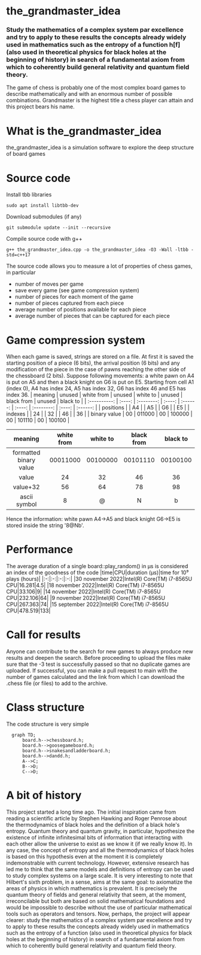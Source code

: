 # the_grandmaster_idea

### Study the mathematics of a complex system par excellence and try to apply to these results the concepts already widely used in mathematics such as the entropy of a function h[f] (also used in theoretical physics for black holes at the beginning of history) in search of a fundamental axiom from which to coherently build general relativity and quantum field theory.
The game of chess is probably one of the most complex board games to describe mathematically and with an enormous number of possible combinations. Grandmaster is the highest title a chess player can attain and this project bears his name.

# What is the_grandmaster_idea
the_grandmaster_idea is a simulation software to explore the deep structure of board games

# Source code
Install tbb libraries
```
sudo apt install libtbb-dev
```
Download submodules (if any)
```
git submodule update --init --recursive
```
Compile source code with g++
```
g++ the_grandmaster_idea.cpp -o the_grandmaster_idea -O3 -Wall -ltbb -std=c++17
```
The source code allows you to measure a lot of properties of chess games, in particular
* number of moves per game
* save every game (see game compression system)
* number of pieces for each moment of the game
* number of pieces captured from each piece
* average number of positions available for each piece
* average number of pieces that can be captured for each piece

# Game compression system
When each game is saved, strings are stored on a file. At first it is saved the starting position of a piece (6 bits), the arrival position (6 bits) and any modification of the piece in the case of pawns reaching the other side of the chessboard (2 bits).
Suppose following movements: a white pawn on A4 is put on A5 and then a black knight on G6 is put on E5. Starting from cell A1 (index 0), A4 has index 24, A5 has index 32, G6 has index 46 and E5 has index 36.
|   meaning    | unused | white from | unused | white to | unused | black from | unused | black to |
| :----------: | :----: | :--------: | :----: | :------: | :----: | :--------: | :----: | :------: |
|  positions   |        |     A4     |        |    A5    |        |     G6     |        |    E5    |
|   indexes    |        |     24     |        |    32    |        |     46     |        |    36    |
| binary value |   00   |   011000   |   00   |  100000  |   00   |   101110   |   00   |  100100  |

|        meaning         | white from | white to | black from | black to |
| :--------------------: | :--------: | :------: | :--------: | :------: |
| formatted binary value |  00011000  | 00100000 |  00101110  | 00100100 |
|         value          |     24     |    32    |     46     |    36    |
|        value+32        |     56     |    64    |     78     |    98    |
|      ascii symbol      |     8      |    @     |     N      |    b     |

Hence the information: white pawn A4->A5 and black knight G6->E5 is stored inside the string '8@Nb'.

# Performance
The average duration of a single board::play_random() in µs is considered an index of the goodness of the code
|time|CPU|duration (µs)|time for 10⁹ plays (hours)|
|:-:|:-:|:-:|:-:|
|30 november 2022|Intel(R) Core(TM) i7-8565U CPU|16.281|4.5|
|18 november 2022|Intel(R) Core(TM) i7-8565U CPU|33.106|9|
|14 november 2022|Intel(R) Core(TM) i7-8565U CPU|232.106|64|
|9 november 2022|Intel(R) Core(TM) i7-8565U CPU|267.363|74|
|15 september 2022|Intel(R) Core(TM) i7-8565U CPU|478.519|133|

<!--## Results-->
<!--Several GB of data are available relating to simulations and tests carried out on millions of games-->
<!--* Duration: each row represents the number of moves per game (1 for white, 2 for black, 3 for white next move, 4 for black next move, ...). https://mega.nz/folder/Ofgy2DSY#QToVcF2i09a-s8eMzzkndA-->
<!--* History: history of all the moves for each game. https://mega.nz/folder/nfYVlKzR#rEgiPNBkVk5UxyZfWUkq0g-->

# Call for results
Anyone can contribute to the search for new games to always produce new results and deepen the search. Before proceeding to upload the files make sure that the -3 test is successfully passed so that no duplicate games are uploaded. If successful, you can make a pull request to main with the number of games calculated and the link from which I can download the .chess file (or files) to add to the archive.

# Class structure
The code structure is very simple
```mermaid
  graph TD;
      board.h-->chessboard.h;
      board.h-->goosegameboard.h;
      board.h-->snakesandladderboard.h;
      board.h-->dandd.h;
      A-->C;
      B-->D;
      C-->D;
```

# A bit of history
This project started a long time ago. The initial inspiration came from reading a scientific article by Stephen Hawking and Roger Penrose about the thermodynamics of black holes and the definition of a black hole's entropy. Quantum theory and quantum gravity, in particular, hypothesize the existence of infinite infinitesimal bits of information that interacting with each other allow the universe to exist as we know it (if we really know it). In any case, the concept of entropy and all the thermodynamics of black holes is based on this hypothesis even at the moment it is completely indemonstrable with current technology. However, extensive research has led me to think that the same models and definitions of entropy can be used to study complex systems on a large scale.
It is very interesting to note that Hilbert's sixth problem, in a sense, aims at the same goal: to axiomatize the areas of physics in which mathematics is prevalent. It is precisely the quantum theory of fields and general relativity that seem, at the moment, irreconcilable but both are based on solid mathematical foundations and would be impossible to describe without the use of particular mathematical tools such as operators and tensors.
Now, perhaps, the project will appear clearer: study the mathematics of a complex system par excellence and try to apply to these results the concepts already widely used in mathematics such as the entropy of a function (also used in theoretical physics for black holes at the beginning of history) in search of a fundamental axiom from which to coherently build general relativity and quantum field theory.